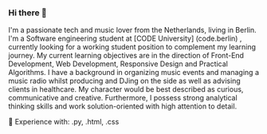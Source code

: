 ### Hi there 👋

I'm a passionate tech and music lover from the Netherlands, living in Berlin. 
I'm a Software engineering student at [CODE University] (code.berlin) , currently looking for a working student position to complement my learning journey. My current learning objectives are in the direction of Front-End Development, Web Development, Responsive Design and Practical Algorithms. 
I have a background in organizing music events and managing a music radio whilst producing and DJing on the side as well as advising clients in healthcare. 
My character would be best described as curious, communicative and creative. Furthermore, I possess strong analytical thinking skills and work solution-oriented with high attention to detail.

🔨 Experience with: .py, .html, .css
